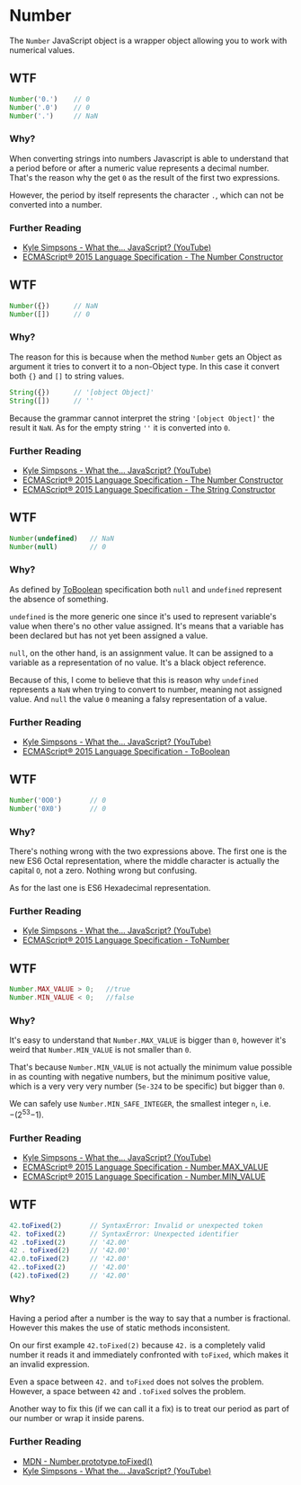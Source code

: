# Number
The `Number` JavaScript object is a wrapper object allowing you to work with numerical values.

## WTF
```js
Number('0.')    // 0
Number('.0')    // 0
Number('.')     // NaN
```

### Why?
When converting strings into numbers Javascript is able to understand that a period before or after a numeric value represents a decimal number. That's the reason why the get `0` as the result of the first two expressions.

However, the period by itself represents the character `.`, which can not be converted into a number.

### Further Reading
* [Kyle Simpsons - What the... JavaScript? (YouTube)](https://www.youtube.com/watch?v=2pL28CcEijU)
* [ECMAScript® 2015 Language Specification - The Number Constructor](https://www.ecma-international.org/ecma-262/6.0/index.html#sec-number-constructor)

## WTF
```js
Number({})      // NaN
Number([])      // 0
```

### Why?
The reason for this is because when the method `Number` gets an Object as argument it tries to convert it to a non-Object type. In this case it convert both `{}` and `[]` to string values.

```js
String({})      // '[object Object]'
String([])      // ''
```

Because the grammar cannot interpret the string `'[object Object]'` the result it `NaN`. As for the empty string `''` it is converted into `0`.

### Further Reading
* [Kyle Simpsons - What the... JavaScript? (YouTube)](https://www.youtube.com/watch?v=2pL28CcEijU)
* [ECMAScript® 2015 Language Specification - The Number Constructor](https://www.ecma-international.org/ecma-262/6.0/index.html#sec-number-constructor)
* [ECMAScript® 2015 Language Specification - The String Constructor](https://www.ecma-international.org/ecma-262/6.0/index.html#sec-string-constructor)

## WTF
```js
Number(undefined)   // NaN
Number(null)        // 0
```

### Why?
As defined by [ToBoolean](http://www.ecma-international.org/ecma-262/6.0/index.html#sec-toboolean) specification both `null` and `undefined` represent the absence of something.

`undefined` is the more generic one since it's used to represent variable's value when there's no other value assigned. It's means that a variable has been declared but has not yet been assigned a value.

`null`, on the other hand, is an assignment value. It can be assigned to a variable as a representation of no value. It's a black object reference.

Because of this, I come to believe that this is reason why `undefined` represents a `NaN` when trying to convert to number, meaning not assigned value. And `null` the value `0` meaning a falsy representation of a value.

### Further Reading
* [Kyle Simpsons - What the... JavaScript? (YouTube)](https://www.youtube.com/watch?v=2pL28CcEijU)
* [ECMAScript® 2015 Language Specification - ToBoolean](http://www.ecma-international.org/ecma-262/6.0/index.html#sec-toboolean)

## WTF
```js
Number('0O0')       // 0
Number('0X0')       // 0
```

### Why?
There's nothing wrong with the two expressions above. The first one is the new ES6 Octal representation, where the middle character is actually the capital `O`, not a zero. Nothing wrong but confusing.

As for the last one is ES6 Hexadecimal representation.

### Further Reading
* [Kyle Simpsons - What the... JavaScript? (YouTube)](https://www.youtube.com/watch?v=2pL28CcEijU)
* [ECMAScript® 2015 Language Specification - ToNumber](http://www.ecma-international.org/ecma-262/6.0/index.html#sec-toboolean)

## WTF
```js
Number.MAX_VALUE > 0;   //true
Number.MIN_VALUE < 0;   //false
```

### Why?
It's easy to understand that `Number.MAX_VALUE` is bigger than `0`, however it's weird that `Number.MIN_VALUE` is not smaller than `0`.

That's because `Number.MIN_VALUE` is not actually the minimum value possible in  as counting with negative numbers, but the minimum positive value, which is a very very very number (`5e-324` to be specific) but bigger than `0`.

We can safely use `Number.MIN_SAFE_INTEGER`, the smallest integer `n`, i.e. −(2<sup>53</sup>−1).

### Further Reading
* [Kyle Simpsons - What the... JavaScript? (YouTube)](https://www.youtube.com/watch?v=2pL28CcEijU)
* [ECMAScript® 2015 Language Specification - Number.MAX_VALUE](https://www.ecma-international.org/ecma-262/6.0/index.html#sec-number.max_value)
* [ECMAScript® 2015 Language Specification - Number.MIN_VALUE](https://www.ecma-international.org/ecma-262/6.0/index.html#sec-number.min_value)

## WTF
```js
42.toFixed(2)       // SyntaxError: Invalid or unexpected token
42. toFixed(2)      // SyntaxError: Unexpected identifier
42 .toFixed(2)      // '42.00'
42 . toFixed(2)     // '42.00'
42.0.toFixed(2)     // '42.00'
42..toFixed(2)      // '42.00'
(42).toFixed(2)     // '42.00'
```

### Why?
Having a period after a number is the way to say that a number is fractional. However this makes the use of static methods inconsistent.

On our first example `42.toFixed(2)` because `42.` is a completely valid number it reads it and immediately confronted with `toFixed`, which makes it an invalid expression.

Even a space between `42.` and `toFixed` does not solves the problem. However, a space between `42` and `.toFixed` solves the problem.

Another way to fix this (if we can call it a fix) is to treat our period as part of our number or wrap it inside parens.

### Further Reading
* [MDN - Number.prototype.toFixed()](https://developer.mozilla.org/en-US/docs/Web/JavaScript/Reference/Global_Objects/Number/toFixed)
* [Kyle Simpsons - What the... JavaScript? (YouTube)](https://www.youtube.com/watch?v=2pL28CcEijU)
